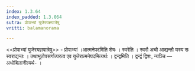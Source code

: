 ```yaml
---
index: 1.3.64
index_padded: 1.3.064
sutra: प्रोपाभ्यां युजेरयज्ञपात्रेषु
vritti: balamanorama

---
```

<<प्रोपाभ्यां युजेरयज्ञपात्रेषु>> - प्रोपाभ्यां ।आत्मनेपद॑मिति शेषः । स्वरेति । स्वरौ अचौ आद्यन्तौ यस्य सः स्वराद्यन्तः । तथाभूतोपसर्गात्परत्व एव युजेरात्मनेपदमित्यर्थः । द्वन्द्वमिति । द्वन्द्वं द्विशः, न्यञ्चि —  अधोबिलानीत्यर्थ- । 